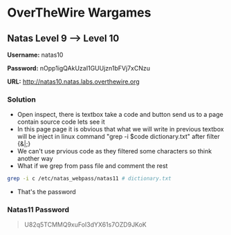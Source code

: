 # OverTheWire Wargames

## Natas Level 9 --> Level 10

**Username:** natas10

**Password:** nOpp1igQAkUzaI1GUUjzn1bFVj7xCNzu 

**URL:**      http://natas10.natas.labs.overthewire.org

### Solution
* Open inspect, there is textbox take a code and button send us to a page contain source code lets see it
* In this page page it is obvious that what we will write in previous textbox will be inject in linux command "grep -i $code dictionary.txt" after filter {&|;}
* We can't use prvious code as they filtered some characters so think another way
* What if we grep from pass file and comment the rest
```bash
grep -i c /etc/natas_webpass/natas11 # dictionary.txt
```
* That's the password


### Natas11 Password
>  U82q5TCMMQ9xuFoI3dYX61s7OZD9JKoK

